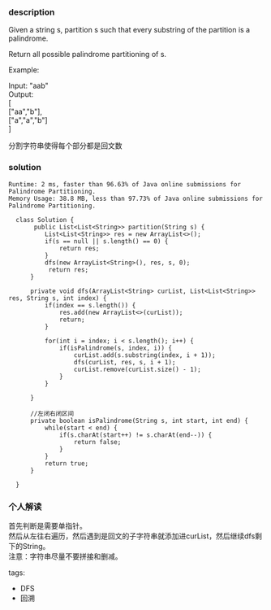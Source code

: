 ### description    
  Given a string s, partition s such that every substring of the partition is a palindrome.  
    
  Return all possible palindrome partitioning of s.  
    
  Example:  
    
  Input: "aab"  
  Output:  
  [  
    ["aa","b"],  
    ["a","a","b"]  
  ]  
    
  分割字符串使得每个部分都是回文数  
### solution    
```    
Runtime: 2 ms, faster than 96.63% of Java online submissions for Palindrome Partitioning.
Memory Usage: 38.8 MB, less than 97.73% of Java online submissions for Palindrome Partitioning.

  class Solution {  
       public List<List<String>> partition(String s) {  
          List<List<String>> res = new ArrayList<>();  
          if(s == null || s.length() == 0) {  
              return res;  
          }  
          dfs(new ArrayList<String>(), res, s, 0);  
           return res;  
      }  
    
      private void dfs(ArrayList<String> curList, List<List<String>> res, String s, int index) {  
          if(index == s.length()) {  
              res.add(new ArrayList<>(curList));  
              return;  
          }  
            
          for(int i = index; i < s.length(); i++) {  
              if(isPalindrome(s, index, i)) {  
                  curList.add(s.substring(index, i + 1));  
                  dfs(curList, res, s, i + 1);  
                  curList.remove(curList.size() - 1);  
              }  
          }  
    
      }  
    
      //左闭右闭区间  
      private boolean isPalindrome(String s, int start, int end) {  
          while(start < end) {  
              if(s.charAt(start++) != s.charAt(end--)) {  
                  return false;  
              }  
          }  
          return true;  
      }  
    
  }  
```    
    
### 个人解读    
  首先判断是需要单指针。  
  然后从左往右遍历，然后遇到是回文的子字符串就添加进curList，然后继续dfs剩下的String。  
  注意：字符串尽量不要拼接和删减。  
    
tags:    
  -  DFS  
  -  回溯  
